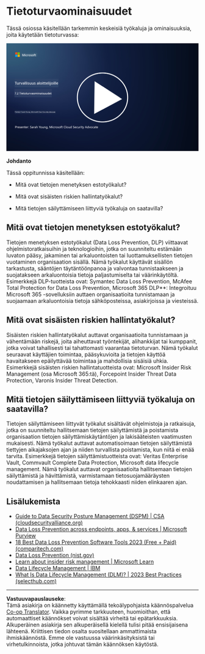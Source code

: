 <!--
CO_OP_TRANSLATOR_METADATA:
{
  "original_hash": "50697add9758e54693442d502d2d5f8a",
  "translation_date": "2025-09-03T21:29:07+00:00",
  "source_file": "7.2 Data security capabilities.md",
  "language_code": "fi"
}
-->
# Tietoturvaominaisuudet

Tässä osiossa käsitellään tarkemmin keskeisiä työkaluja ja ominaisuuksia, joita käytetään tietoturvassa:

[![Katso video](../../translated_images/7-2_placeholder.1f3c39f0c7cfea7ef355438079e171e047a0f79c8dc0b63ad78513b1910f7cdf.fi.png)](https://learn-video.azurefd.net/vod/player?id=0c9fff7c-e17c-4a14-ac3b-69b5a5786f55)

**Johdanto**

Tässä oppitunnissa käsitellään:

- Mitä ovat tietojen menetyksen estotyökalut?

- Mitä ovat sisäisten riskien hallintatyökalut?

- Mitä tietojen säilyttämiseen liittyviä työkaluja on saatavilla?

## Mitä ovat tietojen menetyksen estotyökalut?

Tietojen menetyksen estotyökalut (Data Loss Prevention, DLP) viittaavat ohjelmistoratkaisuihin ja teknologioihin, jotka on suunniteltu estämään luvaton pääsy, jakaminen tai arkaluontoisten tai luottamuksellisten tietojen vuotaminen organisaation sisällä. Nämä työkalut käyttävät sisällön tarkastusta, sääntöjen täytäntöönpanoa ja valvontaa tunnistaakseen ja suojatakseen arkaluontoisia tietoja paljastumiselta tai väärinkäytöltä. Esimerkkejä DLP-tuotteista ovat: Symantec Data Loss Prevention, McAfee Total Protection for Data Loss Prevention, Microsoft 365 DLP**: Integroituu Microsoft 365 -sovelluksiin auttaen organisaatioita tunnistamaan ja suojaamaan arkaluontoisia tietoja sähköposteissa, asiakirjoissa ja viesteissä.

## Mitä ovat sisäisten riskien hallintatyökalut?

Sisäisten riskien hallintatyökalut auttavat organisaatioita tunnistamaan ja vähentämään riskejä, joita aiheuttavat työntekijät, alihankkijat tai kumppanit, jotka voivat tahallisesti tai tahattomasti vaarantaa tietoturvan. Nämä työkalut seuraavat käyttäjien toimintaa, pääsykuvioita ja tietojen käyttöä havaitakseen epäilyttävää toimintaa ja mahdollisia sisäisiä uhkia. Esimerkkejä sisäisten riskien hallintatuotteista ovat: Microsoft Insider Risk Management (osa Microsoft 365:tä), Forcepoint Insider Threat Data Protection, Varonis Insider Threat Detection.

## Mitä tietojen säilyttämiseen liittyviä työkaluja on saatavilla?

Tietojen säilyttämiseen liittyvät työkalut sisältävät ohjelmistoja ja ratkaisuja, jotka on suunniteltu hallitsemaan tietojen säilyttämistä ja poistamista organisaation tietojen säilyttämiskäytäntöjen ja lakisääteisten vaatimusten mukaisesti. Nämä työkalut auttavat automatisoimaan tietojen säilyttämistä tiettyjen aikajaksojen ajan ja niiden turvallista poistamista, kun niitä ei enää tarvita. Esimerkkejä tietojen säilyttämistuotteista ovat: Veritas Enterprise Vault, Commvault Complete Data Protection, Microsoft data lifecycle management. Nämä työkalut auttavat organisaatioita hallitsemaan tietojen säilyttämistä ja hävittämistä, varmistamaan tietosuojamääräysten noudattamisen ja hallitsemaan tietoja tehokkaasti niiden elinkaaren ajan.

## Lisälukemista

- [Guide to Data Security Posture Management (DSPM) | CSA (cloudsecurityalliance.org)](https://cloudsecurityalliance.org/blog/2023/03/31/the-big-guide-to-data-security-posture-management-dspm/)
- [Data Loss Prevention across endpoints, apps, & services | Microsoft Purview](https://youtu.be/hvqq8L_0kgI)
- [18 Best Data Loss Prevention Software Tools 2023 (Free + Paid) (comparitech.com)](https://www.comparitech.com/data-privacy-management/data-loss-prevention-tools-software/)
- [Data Loss Prevention (nist.gov)](https://tsapps.nist.gov/publication/get_pdf.cfm?pub_id=904672)
- [Learn about insider risk management | Microsoft Learn](https://learn.microsoft.com/purview/insider-risk-management?WT.mc_id=academic-96948-sayoung)
- [Data Lifecycle Management | IBM](https://www.ibm.com/topics/data-lifecycle-management)
- [What Is Data Lifecycle Management (DLM)? | 2023 Best Practices (selecthub.com)](https://www.selecthub.com/big-data-analytics/data-lifecycle-management/)

---

**Vastuuvapauslauseke**:  
Tämä asiakirja on käännetty käyttämällä tekoälypohjaista käännöspalvelua [Co-op Translator](https://github.com/Azure/co-op-translator). Vaikka pyrimme tarkkuuteen, huomioithan, että automaattiset käännökset voivat sisältää virheitä tai epätarkkuuksia. Alkuperäinen asiakirja sen alkuperäisellä kielellä tulisi pitää ensisijaisena lähteenä. Kriittisen tiedon osalta suositellaan ammattimaista ihmiskäännöstä. Emme ole vastuussa väärinkäsityksistä tai virhetulkinnoista, jotka johtuvat tämän käännöksen käytöstä.